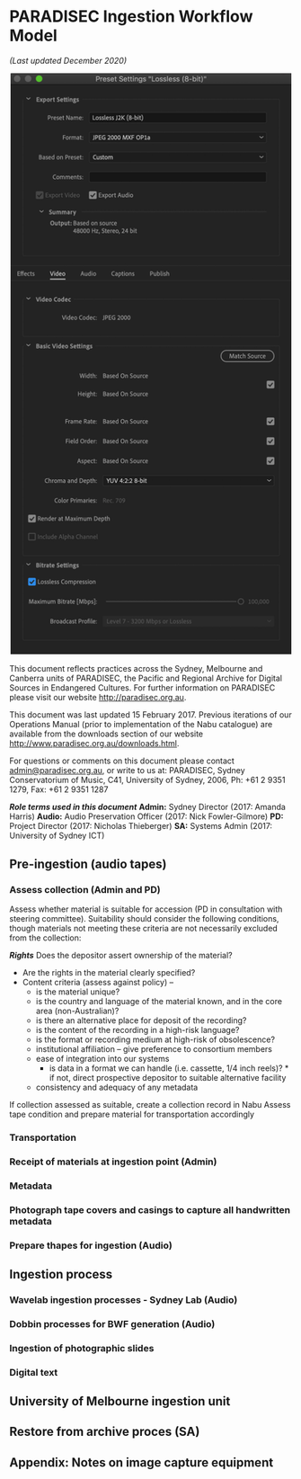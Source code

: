 # PARADISEC Ingestion Workflow Model
_(Last updated December 2020)_

<p align="center">
  <img width="500" src="images/presets-video.jpg" alt="Adobe Media Encoder Video Presets">
  </p>
  
This document reflects practices across the Sydney, Melbourne and Canberra units of PARADISEC, the Pacific and Regional Archive for Digital Sources in Endangered Cultures. For further information on PARADISEC please visit our website http://paradisec.org.au. 
  
This document was last updated 15 February 2017. Previous iterations of our Operations Manual (prior to implementation of the Nabu catalogue) are available from the downloads section of our website http://www.paradisec.org.au/downloads.html.

For questions or comments on this document please contact admin@paradisec.org.au, or write to us at:
PARADISEC, Sydney Conservatorium of Music, C41, University of Sydney, 2006, Ph: +61 2 9351
1279, Fax: +61 2 9351 1287

***Role terms used in this document***
**Admin:** Sydney Director (2017: Amanda Harris) **Audio:** Audio Preservation Officer (2017: Nick Fowler-Gilmore) **PD:** Project Director (2017: Nicholas Thieberger) **SA:** Systems Admin (2017: University of Sydney ICT)


## Pre-ingestion (audio tapes)

### Assess collection (Admin and PD)
Assess whether material is suitable for accession (PD in consultation with steering committee). Suitability should consider the following conditions, though materials not meeting these criteria are not necessarily excluded from the collection:

***Rights***
Does the depositor assert ownership of the material?
* Are the rights in the material clearly specified?
* Content criteria (assess against policy) –
  * is the material unique?
  * is the country and language of the material known, and in the core area (non-Australian)?
  * is there an alternative place for deposit of the recording?
  * is the content of the recording in a high-risk language?
  * is the format or recording medium at high-risk of obsolescence?
  * institutional affiliation – give preference to consortium members
  * ease of integration into our systems
    * is data in a format we can handle (i.e. cassette, 1/4 inch reels)?
          * if not, direct prospective depositor to suitable alternative facility
  * consistency and adequacy of any metadata
  
If collection assessed as suitable, create a collection record in Nabu Assess tape condition and prepare material for transportation accordingly

### Transportation

### Receipt of materials at ingestion point (Admin)

### Metadata

### Photograph tape covers and casings to capture all handwritten metadata
### Prepare thapes for ingestion (Audio)

## Ingestion process

### Wavelab ingestion processes - Sydney Lab (Audio)

### Dobbin processes for BWF generation (Audio)

### Ingestion of photographic slides

### Digital text

## University of Melbourne ingestion unit

## Restore from archive proces (SA)

## Appendix: Notes on image capture equipment






